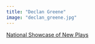 ```yaml
---
title: "Declan Greene"
image: "declan_greene.jpg"
---
```


[National Showcase of New Plays](/programs/national-showcase-of-new-plays)